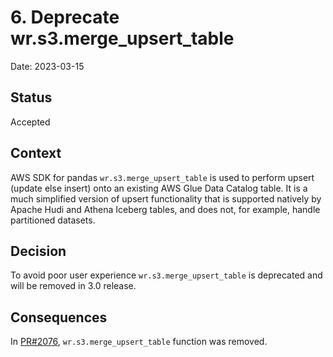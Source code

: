 # 6. Deprecate wr.s3.merge_upsert_table

Date: 2023-03-15

## Status

Accepted

## Context

AWS SDK for pandas `wr.s3.merge_upsert_table` is used to perform upsert (update else insert) onto an existing AWS Glue 
Data Catalog table. It is a much simplified version of upsert functionality that is supported natively by Apache Hudi 
and Athena Iceberg tables, and does not, for example, handle partitioned datasets.

## Decision

To avoid poor user experience `wr.s3.merge_upsert_table` is deprecated and will be removed in 3.0 release.

## Consequences

In [PR#2076](https://github.com/aws/aws-sdk-pandas/pull/2076), `wr.s3.merge_upsert_table` function was removed.
